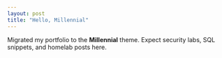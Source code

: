 ```yaml
---
layout: post
title: "Hello, Millennial"
---
```


Migrated my portfolio to the **Millennial** theme. Expect security labs, SQL snippets, and homelab posts here.
